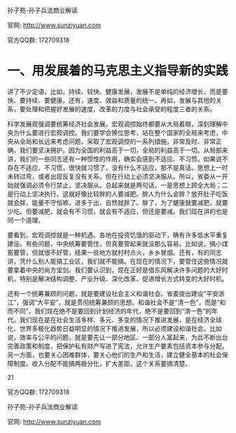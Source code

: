 孙子苑-孙子兵法商业解读

官网: http://www.sunziyuan.com

官方QQ群: 172709318

# 一、用发展着的马克思主义指导新的实践

讲了不少定语，比如，持续、较快、健康发展，发展不是单纯的经济增长，而是要快、要持续、要健康。还有，速度、效益和质量的统一。再如，发展与其他的关系，要处理和把握好发展的速度、改革的力度与社会承受的程度三者的关系。

科学发展观强调要统筹经济社会发展。宏观调控始终都要从大局着眼，深刻理解中央为什么要进行宏观调控。我们要学会换位思考，站在整个国家的全局来考虑，中央从全局和长远来考虑问题，采取了宏观调控的一系列措施，非常及时、非常正确，我们要坚决拥护。因为全国的利益高于一切，全局的利益高于一切。从局部来讲，我们的一些同志还有一种惯性的作用，确实会感到不适应、不习惯。如果说不存在不适应、不习惯，很快就习惯了，没有什么不适应，那不是真话。思想上一时未转过弯，或者出现反复没有关系，但在行动上必须坚决服从。所以，省委从一开始就强调必须令行禁止，坚决服从。总起来就是两句话，一是思想上顾全大局；二是行动上坚决执行。这就好像比较胖的人要减肥。胖人为什么会胖？放开肚子吃饭就会胖，能量不守恒嘛，进多于出，自然就胖了。胖了，为了健康就要减肥，就要少吃。但要减肥，就会有不习惯，就会有不适应，但还是要减。我们现在讲的也是同一个道理。

要看到，宏观调控就是一种机遇。各地在投资饥饿的驱动下，确有许多低水平重复建设。有些问题，中央统筹要管住，但真要管起来就没那么容易。比如说，搞小煤窑要管，但就很不好管，结果一些地方就村村点火，乡乡冒烟。还有，有的同志讲，凭什么别人能搞工业区，我们就不能搞。在现在的情况下，要管住这些情况就要拿着中央的尚方宝剑。我们要认识到，现在正好是借东风解决许多问题的大好时机，特别是解决结构调整、产业升级、深化改革、促进增长方式转变的大好时机。

还有一个统筹兼顾的问题，就是要建设社会主义和谐社会。省委提出建设“平安浙江”，强调“大平安”，就是贯彻统筹兼顾的思想。和谐社会不是“清一色”，而是“和而不同”。我们现在绝不是要回到计划经济的年代，绝不是要回到“清一色”的年代。我们现在是在社会生活多样、多元、多变的情况下推进发展，是在经济全球化、世界多极化趋势日益明显的情况下推进发展，所以必须建设和谐社会。比如说，效率与公平的问题，就是要先让一部分地区、一部分人富起来，为此不断出台完善政策和制度，把保护私有财产写进了宪法，允许生产要素包括资本参与分配。另一方面，也要关心困难群体，要关心他们的生产和生活，建立健全基本的社会保障制度。收入分配不能搞两极分化，扩大差距，这个关系要搞清楚。

21

官方QQ群: 172709318

孙子苑-孙子兵法商业解读

官网: http://www.sunziyuan.com